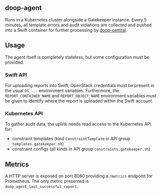 ## doop-agent

Runs in a Kubernetes cluster alongside a Gatekeeper instance. Every 5 minutes,
all template errors and audit violations are collected and pushed into a Swift
container for further processing by [doop-central](../doop-central/).

## Usage

The agent itself is completely stateless, but some configuration must be provided.

### Swift API

For uploading reports into Swift, OpenStack credentials must be present in the
usual `OS_...` environment variables. Furthermore, the `REPORT_CONTAINER_NAME`
and `REPORT_OBJECT_NAME` environment variables must be given to identify where
the report is uploaded within the Swift account.

### Kubernetes API

To gather audit data, the uplink needs read access to the Kubernetes API for:

- constraint templates (kind `ConstraintTemplate` in API group `templates.gatekeeper.sh`)
- constraint configs (all kinds in API group `constraints.gatekeeper.sh`)

## Metrics

A HTTP server is exposed on port 8080 providing a `/metrics` endpoint for Prometheus.
The only metric presented is `doop_agent_last_successful_report`.

